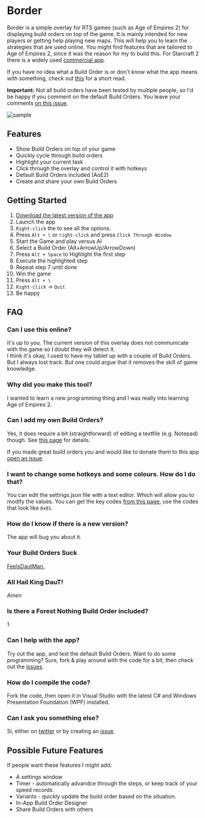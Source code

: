 # Border
Border is a simple overlay for RTS games (such as Age of Empires 2) for displaying build orders on top of the game. It is mainly intended for new players or getting help playing new maps. This will help you to learn the strategies that are used online. You might find features that are tailored to Age of Empires 2, since it was the reason for my to build this. For Starcraft 2 there is a widely used [commercial app](https://lotv.spawningtool.com/build/).

If you have no idea what a Build Order is or don't know what the app means with something, check out [this](https://github.com/abductedPlatypus/border/wiki/build-orders) for a short read.

__Important:__ Not all build orders have been tested by multiple people, so I'd be happy if you comment on the default Build Orders. You leave your comments [on this issue](https://github.com/abductedPlatypus/Border/issues/1).

![sample](https://github.com/abductedPlatypus/Border/raw/gh-pages/Border-Sample.jpg)

## Features
- Show Build Orders on top of your game  
- Quickly cycle through build orders  
- Highlight your current task  
- Click through the overlay and control it with hotkeys  
- Default Build Orders included (AoE2)  
- Create and share your own Build Orders  

## Getting Started
1. [Download the latest version of the app](https://github.com/abductedPlatypus/border/releases/latest)
2. Launch the app
3. `Right-click` the to see all the options.
4. Press `Alt + \` or `right-click` and press `Click Through Window`
4. Start the Game and play versus AI
5. Select a Build Order (Alt+ArrowUp/ArrowDown)
7. Press `Alt + Space` to Highlight the first step
8. Execute the highlighted step
8. Repeat step 7 until done
8. Win the game
9. Press `Alt + \`
10. `Right-click` -> `Quit`
11. Be happy

## FAQ

### Can I use this online?
It's up to you. The current version of this overlay does not communicate with the game so I doubt they will detect it.  
I think it's okay, I used to have my tablet up with a couple of Build Orders. But I always lost track. But one could argue that it removes the skill of game knowledge. 

### Why did you make this tool?
I wanted to learn a new programming thing and I was really into learning Age of Empires 2.

### Can I add my own Build Orders?
Yes, it does require a bit (straightforward) of editing a textfile (e.g. Notepad) though. See [this page](https://github.com/abductedPlatypus/border/wiki/add-build-orders) for details.  

If you made great build orders you and would like to donate them to this app [open an issue](https://github.com/abductedPlatypus/Border/issues/new).

### I want to change some hotkeys and some colours. How do I do that?
You can edit the settings.json file with a text editor. Which will allow you to modify the values. You can get the key codes [from this page](https://msdn.microsoft.com/en-us/library/windows/desktop/dd375731(v=vs.85).aspx), use the codes that look like `0x01`.

### How do I know if there is a new version?
The app will bug you about it.

### Your Build Orders Suck
[FeelsDautMan.](https://github.com/abductedPlatypus/border/wiki/add-build-orders)  

### All Hail King DauT!
_Amen_

### Is there a Forest Nothing Build Order included?
1
### Can I help with the app?
Try out the app, and test the default Build Orders. Want to do some programming? Sure, fork & play around with the code for a bit, then check out the [issues](https://github.com/abductedPlatypus/Border/issues). 

### How do I compile the code?
Fork the code, then open it in Visual Studio with the latest C# and Windows Presentation Foundation (WPF) installed.

### Can I ask you something else?
Si, either on [twitter](https://www.twitter.com/abductypus) or by creating an [issue](https://github.com/abductedPlatypus/Border/issues/new).
## Possible Future Features
If people want these features I might add:
- A settings window
- Timer - automatically advandce through the steps, or keep track of your speed records.
- Variants - quickly update the build order based on the situation.
- In-App Build Order Designer
- Share Build Orders with others

